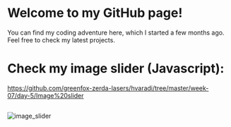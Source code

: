 # Welcome to my GitHub page!

You can find my coding adventure here, which I started a few months ago. 
Feel free to check my latest projects.
## 
# Check my image slider (Javascript):
https://github.com/greenfox-zerda-lasers/hvaradi/tree/master/week-07/day-5/Image%20slider
## 
![image_slider](https://cloud.githubusercontent.com/assets/22100429/24326149/4a95c4c2-11a8-11e7-81b7-404b0879730e.PNG)
